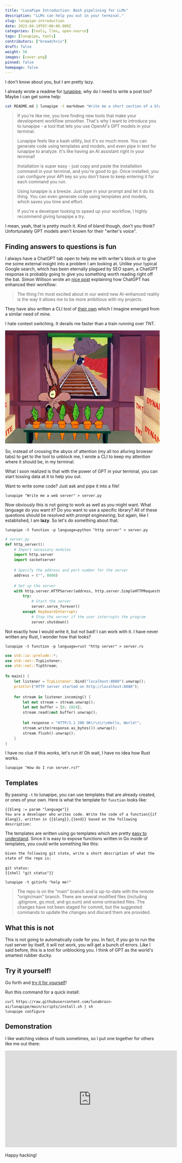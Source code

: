 ```yaml
---
title: "LunaPipe Introduction: Bash pipelining for LLMs"
description: "LLMs can help you out in your terminal."
slug: lunapipe-introduction
date: 2023-04-19T07:00:00.000Z
categories: [tools, llms, open-source]
tags: [lunapipe, tools]
contributors: ["breadchris"]
draft: false
weight: 50
images: [cover.png]
pinned: false
homepage: false
---
```


I don't know about you, but I am pretty lazy.

I already wrote a readme for [lunapipe](https://github.com/lunabrain-ai/lunapipe), why do I need to write a post too? Maybe I can get some help:

````bash
cat README.md | lunapipe -t markdown "Write me a short section of a blog post that shows off lunapipe. It is meta because I am using lunapipe to write the post."
````

> If you're like me, you love finding new tools that make your development workflow smoother. That's why I want to introduce you to lunapipe - a tool that lets you use OpenAI's GPT models in your terminal.
>
> Lunapipe feels like a bash utility, but it's so much more. You can generate code using templates and models, and even pipe in text for lunapipe to analyze. It's like having an AI assistant right in your terminal!
>
> Installation is super easy - just copy and paste the installation command in your terminal, and you're good to go. Once installed, you can configure your API key so you don't have to keep entering it for each command you run.
>
> Using lunapipe is a breeze. Just type in your prompt and let it do its thing. You can even generate code using templates and models, which saves you time and effort.
>
> If you're a developer looking to speed up your workflow, I highly recommend giving lunapipe a try.

I mean, yeah, that is pretty much it. Kind of bland though, don't you think? Unfortunately GPT models aren't known
for their "writer's voice".

## Finding answers to questions is fun
I always have a ChatGPT tab open to help me with writer's block or to give me some external insight into a problem I am looking at.
Unlike your typical Google search, which has been eternally plagued by SEO spam, a ChatGPT response is probably going to give you
something worth reading right off the bat.
Simon Willison wrote an [nice post](https://simonwillison.net/2023/Mar/27/ai-enhanced-development/) explaining how ChatGPT has enhanced their
workflow:

> The thing I’m most excited about in our weird new AI-enhanced reality is the way it allows me to be more ambitious with my projects.


They have also written a CLI tool of [their own](https://github.com/simonw/llm) which I imagine emerged from a similar need of mine.

I hate context switching. It derails me faster than a train running over TNT.

![wile e. coyote about to be run over by a train](train.jpg)

So, instead of crossing the abyss of attention (my all too alluring browser tabs) to get to the tool to unblock me,
I wrote a CLI to keep my attention where it should be, in my terminal.

What I soon realized is that with the power of GPT in your terminal, you can start tossing data at it to help you out.

Want to write some code? Just ask and pipe it into a file!

```shell
lunapipe "Write me a web server" > server.py
```

Now obviously this is not going to work as well as you might want. What language do you want it? Do you want to use a specific library?
All of these questions should be resolved with *prompt engineering*, but again, like I established, I am **lazy**. So let's do something about that:

```shell
lunapipe -t function -p language=python "http server" > server.py
```

```python
# server.py
def http_server():
    # Import necessary modules
    import http.server
    import socketserver

    # Specify the address and port number for the server
    address = ("", 8000)

    # Set up the server
    with http.server.HTTPServer(address, http.server.SimpleHTTPRequestHandler) as server:
        try:
            # Start the server
            server.serve_forever()
        except KeyboardInterrupt:
            # Stop the server if the user interrupts the program
            server.shutdown()
```

Not exactly how I would write it, but not bad! I can work with it. I have never written any Rust, I wonder how that looks?

```shell
lunapipe -t function -p language=rust "http server" > server.rs
```

```rust
use std::io::prelude::*;
use std::net::TcpListener;
use std::net::TcpStream;

fn main() {
    let listener = TcpListener::bind("localhost:8080").unwrap();
    println!("HTTP server started on http://localhost:8080");

    for stream in listener.incoming() {
        let mut stream = stream.unwrap();
        let mut buffer = [0; 1024];
        stream.read(&mut buffer).unwrap();

        let response = "HTTP/1.1 200 OK\r\n\r\nHello, World!";
        stream.write(response.as_bytes()).unwrap();
        stream.flush().unwrap();
    }
}
```

I have no clue if this works, let's run it! Oh wait, I have no idea how Rust works.

```shell
lunapipe "How do I run server.rs?"
```

## Templates
By passing `-t` to lunapipe, you can use templates that are already created, or ones of your own. Here is what the template for `function` looks like:
```gotemplate
{{$lang := param "language"}}
You are a developer who writes code. Write the code of a function{{if $lang}}, written in {{$lang}},{{end}} based on the following description:
```

The templates are written using go templates which are pretty [easy to understand](https://www.digitalocean.com/community/tutorials/how-to-use-templates-in-go).
Since it is easy to expose functions written in Go inside of templates, you could write something like this:

```gotemplate
Given the following git state, write a short description of what the state of the repo is:

git status:
{{shell "git status"}}
```

```shell
lunapipe -t gitinfo "help me!"
```
> The repo is on the "main" branch and is up-to-date with the remote "origin/main" branch. There are several modified files (including .gitignore, go.mod, and go.sum) and some untracked files. The changes have not been staged for commit, but the suggested commands to update the changes and discard them are provided.

## What this is not
This is not going to automatically code for you. In fact, if you go to run the rust server by itself, it will not work, you
will get a bunch of errors. Like I said before, this is a tool for unblocking you. I think of GPT as the world's smartest
rubber ducky.

## Try it yourself!
Go forth and [try it for yourself](https://github.com/lunabrain-ai/lunapipe)!

Run this command for a quick install:
```shell
curl https://raw.githubusercontent.com/lunabrain-ai/lunapipe/main/scripts/install.sh | sh
lunapipe configure
```

## Demonstration
I like watching videos of tools sometimes, so I put one together for others like me out there:

<iframe width="560" height="315" src="https://www.youtube.com/embed/2Y4i3rtFvAI" title="YouTube video player" frameborder="0" allow="accelerometer; autoplay; clipboard-write; encrypted-media; gyroscope; picture-in-picture; web-share" allowfullscreen></iframe>

Happy hacking!
